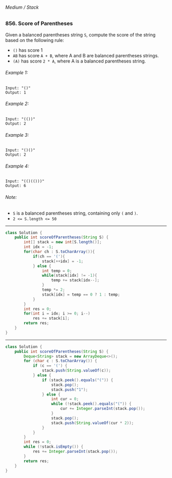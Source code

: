 ###### Medium / Stack

### 856. Score of Parentheses

Given a balanced parentheses string `S`, compute the score of the string based on the following rule:

- `()` has score 1
- `AB` has score `A + B`, where A and B are balanced parentheses strings.
- `(A)` has score `2 * A`, where A is a balanced parentheses string.
 

###### Example 1:
```
Input: "()"
Output: 1
```

###### Example 2:
```
Input: "(())"
Output: 2
```

###### Example 3:
```
Input: "()()"
Output: 2
```

###### Example 4:
```
Input: "(()(()))"
Output: 6
``` 

###### Note:
- `S` is a balanced parentheses string, containing only `(` and `)`.
- `2 <= S.length <= 50`

***

```java
class Solution {
    public int scoreOfParentheses(String S) {
        int[] stack = new int[S.length()];
        int idx = -1;
        for(char ch : S.toCharArray()){
            if(ch == '('){
                stack[++idx] = -1;
            } else {
                int temp = 0;
                while(stack[idx] != -1){
                    temp += stack[idx--];
                }
                temp *= 2;
                stack[idx] = temp == 0 ? 1 : temp;
            }
        }
        int res = 0;
        for(int i = idx; i >= 0; i--)
            res += stack[i];
        return res;
    }
}
```

***

```java
class Solution {
    public int scoreOfParentheses(String S) {
        Deque<String> stack = new ArrayDeque<>();
        for (char c : S.toCharArray()) {
            if (c == '(') {
                stack.push(String.valueOf(c));
            } else {
                if (stack.peek().equals("(")) {
                    stack.pop();
                    stack.push("1");
                } else {
                    int cur = 0;
                    while (!stack.peek().equals("(")) {
                        cur += Integer.parseInt(stack.pop());
                    }
                    stack.pop();
                    stack.push(String.valueOf(cur * 2));
                }
            }
        }
        int res = 0;
        while (!stack.isEmpty()) {
            res += Integer.parseInt(stack.pop());
        }
        return res;
    }
}
```
